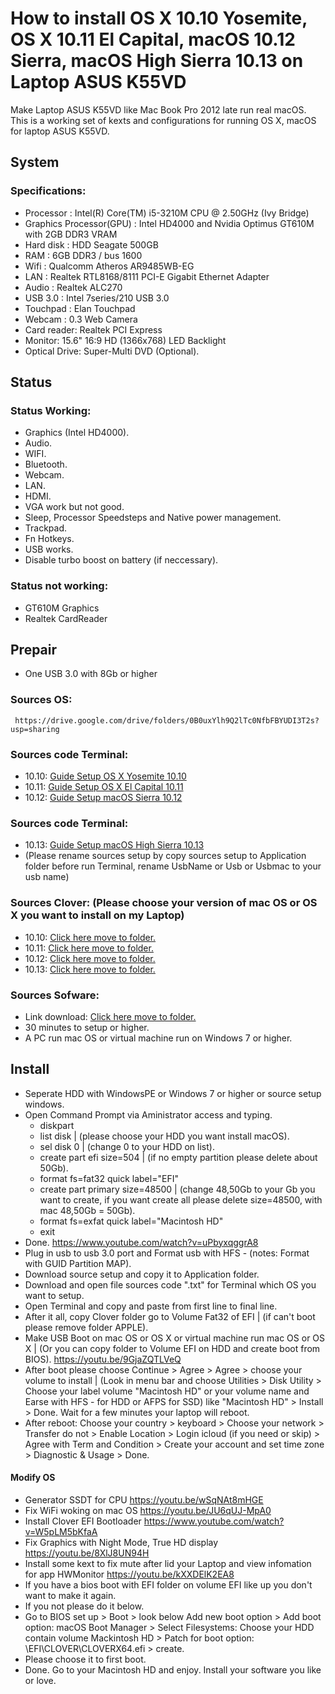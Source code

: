 # How to install OS X 10.10 Yosemite, OS X 10.11 El Capital, macOS 10.12 Sierra, macOS High Sierra 10.13 on Laptop ASUS K55VD

Make Laptop ASUS K55VD like Mac Book Pro 2012 late run real macOS.
This is a working set of kexts and configurations for running OS X, macOS for laptop ASUS K55VD.


## System
### Specifications:
  - Processor : Intel(R) Core(TM) i5-3210M CPU @ 2.50GHz (Ivy Bridge)
  - Graphics Processor(GPU) : Intel HD4000 and Nvidia Optimus GT610M with 2GB DDR3 VRAM
  - Hard disk : HDD Seagate 500GB
  - RAM : 6GB DDR3 / bus 1600
  - Wifi : Qualcomm Atheros AR9485WB-EG
  - LAN : Realtek RTL8168/8111 PCI-E Gigabit Ethernet Adapter
  - Audio : Realtek ALC270
  - USB 3.0 : Intel 7series/210 USB 3.0
  - Touchpad : Elan Touchpad
  - Webcam : 0.3 Web Camera
  - Card reader: Realtek PCI Express
  - Monitor: 15.6" 16:9 HD (1366x768) LED Backlight
  - Optical Drive: Super-Multi DVD (Optional).

## Status
### Status Working:
  - Graphics (Intel HD4000).
  - Audio.
  - WIFI.
  - Bluetooth.
  - Webcam.
  - LAN.
  - HDMI.
  - VGA work but not good.
  - Sleep, Processor Speedsteps and Native power management.
  - Trackpad.
  - Fn Hotkeys.
  - USB works.
  - Disable turbo boost on battery (if neccessary).

### Status not working:
  - GT610M Graphics
  - Realtek CardReader
 
## Prepair
  - One USB 3.0 with 8Gb or higher

### Sources OS:
     https://drive.google.com/drive/folders/0B0uxYlh9Q2lTc0NfbFBYUDI3T2s?usp=sharing

### Sources code Terminal: 
   - 10.10: <a href="/Command Prompt/Guide Setup OS X Yosemite 10.10.txt">Guide Setup OS X Yosemite 10.10</a>
   - 10.11: <a href="/Command Prompt/Guide Setup OS X El Capital 10.11.txt">Guide Setup OS X El Capital 10.11</a>
   - 10.12: <a href="/Command Prompt/Guide Setup macOS Sierra 10.12.txt">Guide Setup macOS Sierra 10.12</a>
### Sources code Terminal:
  - 10.13: <a href="/Command Prompt/Guide Setup macOS High Sierra 10.13.txt">Guide Setup macOS High Sierra 10.13</a>
  - (Please rename sources setup by copy sources setup to Application folder before run Terminal, rename UsbName or Usb or Usbmac to your usb name)

### Sources Clover: (Please choose your version of mac OS or OS X you want to install on my Laptop)
  - 10.10: <a href="/10.10">Click here move to folder.</a>
  - 10.11: <a href="/10.11">Click here move to folder.</a>
  - 10.12: <a href="/10.12">Click here move to folder.</a>
  - 10.13: <a href="/10.13">Click here move to folder.</a>

### Sources Sofware:
  - Link download: <a href="/Software">Click here move to folder.</a>
  - 30 minutes to setup or higher.
  - A PC run mac OS or virtual machine run on Windows 7 or higher.

 
## Install
  - Seperate HDD with WindowsPE or Windows 7 or higher or source setup windows.
  - Open Command Prompt via Aministrator access and typing.
    - diskpart
    - list disk | (please choose your HDD you want install macOS).
    - sel disk 0 | (change 0 to your HDD on list).
    - create part efi size=504 | (if no empty partition please delete about 50Gb).
    - format fs=fat32 quick label="EFI"
    - create part primary size=48500 | (change 48,50Gb to your Gb you want to create, if you want create all please delete size=48500, with mac 48,50Gb = 50Gb).
    - format fs=exfat quick label="Macintosh HD"
    - exit
  - Done. 
     https://www.youtube.com/watch?v=uPbyxqggrA8
  - Plug in usb to usb 3.0 port and Format usb  with HFS - (notes: Format with GUID Partition MAP).
  - Download source setup and copy it to Application folder.
  - Download and open file sources code ".txt" for Terminal which OS you want to setup.
  - Open Terminal and copy and paste from first line to final line.
  -  After it all, copy Clover folder go to Volume Fat32 of EFI | (if can't boot please remove folder APPLE).
  - Make USB Boot on mac OS or OS X or virtual machine run mac OS or OS X | (Or you can copy folder to Volume EFI on HDD and create boot from BIOS).
     https://youtu.be/9GjaZQTLVeQ
  -  After boot please choose Continue > Agree > Agree > choose your volume to install | (Look in menu bar and choose Utilities > Disk Utility > Choose your label volume "Macintosh HD" or your volume name and Earse with HFS - for HDD or AFPS for SSD) like "Macintosh HD" > Install > Done. Wait for a few minutes your laptop will reboot.
  - After reboot: Choose your country > keyboard > Choose your network > Transfer do not > Enable Location > Login icloud (if you need or skip) > Agree with Term and Condition > Create  your account and set time zone > Diagnostic & Usage > Done.

#### Modify OS
  - Generator SSDT for CPU 
     https://youtu.be/wSqNAt8mHGE
  - Fix WiFi woking on mac OS 
     https://youtu.be/JU6qUJ-MpA0
  - Install Clover EFI Bootloader 
     https://www.youtube.com/watch?v=W5pLM5bKfaA
  - Fix Graphics with Night Mode, True HD display
     https://youtu.be/8XlJ8UN94H
  - Install some kext to fix mute after lid your Laptop and view infomation for app HWMonitor 
     https://youtu.be/kXXDElK2EA8
  - If you have a bios boot with EFI folder on volume EFI like up you don't want to make it again.
  - If you not please do it below.
  - Go to BIOS set up > Boot > look below Add new boot option > Add boot option: macOS Boot Manager > Select Filesystems: Choose your HDD contain volume Mackintosh HD > Patch for boot option: \EFI\CLOVER\CLOVERX64.efi > create. 
  - Please choose it to first boot.
  - Done. Go to your Macintosh HD and enjoy. Install your software you like or love.






